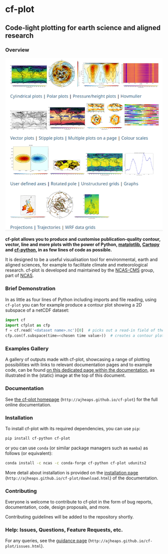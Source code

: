 # cf-plot

## Code-light plotting for earth science and aligned research

### Overview

![cf-plot example gallery of plots](docs/media/cf_gallery_image.png "Examples Gallery of plots made with the cf-plot library")

**cf-plot allows you to produce and customise publication-quality contour,
vector, line and more plots with the power of Python,
[matplotlib](https://matplotlib.org/),
[Cartopy](https://scitools.org.uk/cartopy/docs/latest/) and
[cf-python](https://ncas-cms.github.io/cf-python/), in as few lines of code
as possible.**

It is designed to be a useful visualisation tool for environmental, earth
and aligned sciences, for example to facilitate climate and meteorological
research. cf-plot is developed and maintained by the
[NCAS-CMS](https://cms.ncas.ac.uk/index.html) group, part of
[NCAS](https://ncas.ac.uk/).


### Brief Demonstration

In as little as four lines of Python including imports and file reading,
using `cf-plot` you can for example produce a contour plot showing a 2D
subspace of a netCDF dataset:

```python
import cf
import cfplot as cfp
f = cf.read('<dataset name>.nc')[0]  # picks out a read-in field of the dataset
cfp.con(f.subspace(time=<chosen time value>))  # creates a contour plot of the field at that time value
```


### Examples Gallery

A gallery of outputs made with cf-plot, showcasing a range of plotting
possibilities with links to relevant documentation pages and to example code,
can be found
[on this dedicated page within the documentation](http://ajheaps.github.io/cf-plot/gallery.html),
as illustrated in the (static) image at the top of this document.


### Documentation

See [the cf-plot homepage](http://ajheaps.github.io/cf-plot)
(`http://ajheaps.github.io/cf-plot`) for the full online documentation.


### Installation

To install cf-plot with its required dependencies, you can use `pip`:

```bash
pip install cf-python cf-plot
```

or you can use `conda` (or similar package managers such
as `mamba`) as follows (or equivalent):

```bash
conda install -c ncas -c conda-forge cf-python cf-plot udunits2
```

More detail about installation is provided on the
[installation page](http://ajheaps.github.io/cf-plot/download.html)
(`http://ajheaps.github.io/cf-plot/download.html`)
of the documentation.

### Contributing

Everyone is welcome to contribute to cf-plot in the form
of bug reports, documentation, code, design proposals, and more.

Contributing guidelines will be added to the repository shortly.


### Help: Issues, Questions, Feature Requests, etc.

For any queries, see the
[guidance page](http://ajheaps.github.io/cf-plot/issues.html)
(`http://ajheaps.github.io/cf-plot/issues.html`).
